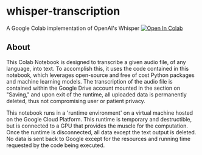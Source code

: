 # whisper-transcription
A Google Colab implementation of OpenAI's Whisper
<a target="_blank" href="https://colab.research.google.com/github/nsriv/whisper-transcription/blob/main/Whisper_Transcription.ipynb">
  <img src="https://colab.research.google.com/assets/colab-badge.svg" alt="Open In Colab"/>
</a>

##  About
This Colab Notebook is designed to transcribe a given audio file, of any language, into text. To accomplish this, it uses the code contained in this notebook, which leverages open-source and free of cost Python packages and machine learning models. The transcription of the audio file is contained within the Google Drive account mounted in the section on "Saving," and upon exit of the runtime, all uploaded data is permanently deleted, thus not compromising user or patient privacy.

This notebook runs in a 'runtime environment' on a virtual machine hosted on the Google Cloud Platform. This runtime is temporary and destructible, but is connected to a GPU that provides the muscle for the computation. Once the runtime is disconnected, all data except the text output is deleted. No data is sent back to Google except for the resources and running time requested by the code being executed.
